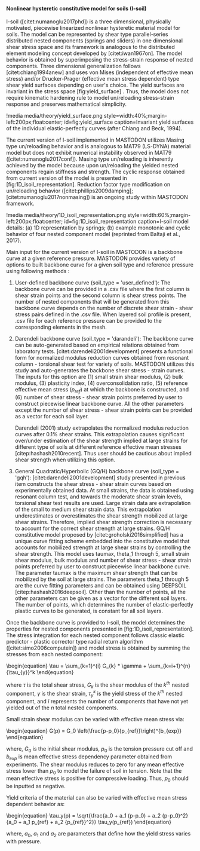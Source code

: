 #### Nonlinear hysteretic constitutive model for soils (I-soil)

I-soil ([citet:numanoglu2017phd]) is a three dimensional, physically motivated, piecewise linearized
nonlinear hysteretic material model for soils. The model can be represented by shear type
parallel-series distributed nested components (springs and sliders) in one dimensional shear stress
space and its framework is analogous to the distributed element modeling concept developed by
[citet:iwan1967on]. The model behavior is obtained by superimposing the stress-strain response of
nested components. Three dimensional generalization follows [citet:chiang1994anew] and uses von Mises
(independent of effective mean stress) and/or Drucker-Prager (effective mean stress dependent) type
shear yield surfaces depending on user's choice. The yield surfaces are invariant in the stress space
[fig:yield_surface] . Thus, the model does not require kinematic hardening rule to model un/reloading
stress-strain response and preserves mathematical simplicity.

!media media/theory/yield_surface.png
       style=width:40%;margin-left:200px;float:center;
       id=fig:yield_surface
       caption=Invariant yield surfaces of the individual elastic-perfectly curves
               (after Chiang and Beck, 1994).

The current version of I-soil implemented in MASTODON utilizes Masing type un/reloading behavior and
is analogous to MAT79 (LS-DYNA) material model but does not exhibit numerical instability observed in
MAT79 ([citet:numanoglu2017conf]). Masing type un/reloading is inherently achieved by the model
because upon un/reloading the yielded nested components regain stiffness and strength. The cyclic
response obtained from current version of the model is presented in
[fig:1D_isoil_representation]. Reduction factor type modification on un/reloading behavior
([citet:phillips2009damping]; [citet:numanoglu2017nonmasing]) is an ongoing study within MASTODON
framework.

!media media/theory/1D_isoil_representation.png
       style=width:60%;margin-left:200px;float:center;
       id=fig:1D_isoil_representation
       caption=I-soil model details: (a) 1D representation by springs; (b) example monotonic and
               cyclic behavior of four nested component model (reprinted from Baltaji et al., 2017).

Main input for the current version of I-soil in MASTODON is a backbone curve at a given reference pressure. MASTODON provides variety of options to built backbone curve for a given soil type and reference pressure using following methods :

1. User-defined backbone curve (soil\_type = 'user_defined'): The backbone curve can be provided in a
   .csv file where the first column is shear strain points and the second column is shear stress
   points. The number of nested components that will be generated from this backbone curve depends on
   the number of discrete shear strain - shear stress pairs defined in the .csv file. When layered
   soil profile is present, .csv file for each reference pressure can be provided to the
   corresponding elements in the mesh.

2. Darendeli backbone curve (soil\_type = 'darandeli'): The backbone curve can be auto-generated
   based on empirical relations obtained from laboratory tests.  [citet:darendeli2001development]
   presents a functional form for normalized modulus reduction curves obtained from resonant column -
   torsional shear test for variety of soils. MASTODON utilizes this study and auto-generates the
   backbone shear stress - strain curves. The inputs for this option are (1) small strain shear
   modulus, (2) bulk modulus, (3) plasticity index, (4) overconsolidation ratio, (5) reference
   effective mean stress ($p_{ref}$) at which the backbone is constructed, and (6) number of shear
   stress - shear strain points preferred by user to construct piecewise linear backbone curve. All
   the other parameters except the number of shear stress - shear strain points can be provided as a
   vector for each soil layer.

   Darendeli (2001) study extrapolates the normalized modulus reduction curves after 0.1% shear
   strains. This extrapolation causes significant over/under estimation of the shear strength implied
   at large strains for different type of soils at different reference effective mean stresses
   [citep:hashash2010recent]. Thus user should be cautious about implied shear strength when
   utilizing this option.

3. General Quadratic/Hyperbolic (GQ/H) backbone curve (soil\_type = 'gqh'):
   [citet:darendeli2001development] study presented in previous item constructs the shear stress -
   shear strain curves based on experimentally obtained data. At small strains, the data is obtained
   using resonant column test, and towards the moderate shear strain levels, torsional shear test
   results are used. Large strain data are extrapolation of the small to medium shear strain
   data. This extrapolation underestimates or overestimates the shear strength mobilized at large
   shear strains. Therefore, implied shear strength correction is necessary to account for the
   correct shear strength at large strains. GQ/H constitutive model proposed by
   [citet:groholski2016simplified] has a unique curve fitting scheme embedded into the constitutive
   model that accounts for mobilized strength at large shear strains by controlling the shear
   strength. This model uses taumax, theta\_1 through 5, small strain shear modulus, bulk modulus and
   number of shear stress - shear strain points preferred by user to construct piecewise linear
   backbone curve. The parameter taumax is the maximum shear strength that can be mobilized by the
   soil at large strains. The parameters theta\_1 through 5 are the curve fitting parameters and can
   be obtained using DEEPSOIL [citep:hashash2016deepsoil]. Other than the number of points, all the
   other parameters can be given as a vector for the different soil layers. The number of points,
   which determines the number of elastic-perfectly plastic curves to be generated, is constant for
   all soil layers.

Once the backbone curve is provided to I-soil, the model determines the properties for nested
components presented in [fig:1D_isoil_representation]. The stress integration for each nested
component follows classic elastic predictor - plastic corrector type radial return algorithm
([citet:simo2006computein]) and model stress is obtained by summing the stresses from each nested
component:

\begin{equation}
\tau = \sum_{k=1}^{i} G_{k} * \gamma +  \sum_{k=i+1}^{n} {\tau_{y}}^k
\end{equation}

where $\tau$ is the total shear stress, $G_{k}$ is the shear modulus of the $k^{th}$ nested
component, $\gamma$ is the shear strain, ${\tau_{y}}^k$ is the yield stress of the $k^{th}$ nested
component, and $i$ represents the number of components that have not yet yielded out of the $n$ total
nested components.

Small strain shear modulus can be varied with effective mean stress via:

\begin{equation}
 G(p) = G_0 \left(\frac{p-p_0}{p_{ref}}\right)^{b_{exp}}
\end{equation}

where, $G_0$ is the initial shear modulus, $p_0$ is the tension pressure cut off and $b_{exp}$ is
mean effective stress dependency parameter obtained from experiments. The shear modulus reduces to
zero for any mean effective stress lower than $p_0$ to model the failure of soil in tension. Note
that the mean effective stress is positive for compressive loading. Thus, $p_0$ should be inputted as
negative.

Yield criteria of the material can also be varied with effective mean stress dependent behavior as:

\begin{equation}
\tau_y(p) = \sqrt{\frac{a_0 + a_1 (p-p_0) + a_2 (p-p_0)^2}{a_0 + a_1 p_{ref} + a_2 {p_{ref}}^2}} \tau_y(p_{ref})
\end{equation}

where, $a_0$, $a_1$ and $a_2$ are parameters that define how the yield stress varies with pressure.
